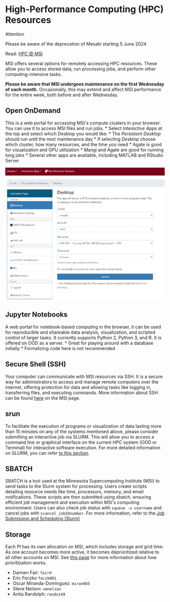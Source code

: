 # High-Performance Computing (HPC) Resources 

<div class="admonition attention">
    <p class="first admonition-title">Attention</p>
    <p class="last">
        Please be aware of the deprecation of Mesabi starting 5 June 2024
    </p>
</div>

Read: [HPC @ MSI](https://www.msi.umn.edu/content/interactive-hpc)

MSI offers several options for remotely accessing HPC resources. These allow you to access stored data, run processing jobs, and perform other computing-intensive tasks. 

**Please be aware that MSI undergoes maintenance on the first Wednesday of each month.** Occasionally, this may extend and affect MSI performance for the entire week, both before and after Wednesday. 

## Open OnDemand

 This is a web portal for accessing MSI's compute clusters in your browser. You can use it to access MSI files and run jobs.
    * Select *Interactive Apps* at the top and select which Desktop you would like:
    * The *Persistent Desktop* should run until the next maintenance day 
    * If selecting *Desktop* choose which cluster, how many resources, and the time you need 
    * Agate is good for visualization and GPU utilization
    * Mangi and Agate are good for running long jobs 
    * Several other apps are available, including MATLAB and RStudio Server
    
![Open OnDemand Window](img/ood_example.jpeg)


## Jupyter Notebooks

A web portal for notebook-based computing in the browser, it can be used for reproducible and shareable data analysis, visualization, and scripted control of larger tasks. It currently supports Python 2, Python 3, and R. It is offered on OOD as a server.
    * Great for playing around with a database initially
    * Formalizing code here is not recommended

## Secure Shell (SSH)

Your computer can communicate with MSI resources via SSH. It is a secure way for administrators to access and manage remote computers over the internet, offering protection for data and allowing tasks like logging in, transferring files, and executing commands.
More information about SSH can be found [here](https://it.umn.edu/services-technologies/resources/use-secure-shell-ssh) on the MSI page. 


## srun 

To facilitate the execution of programs or visualization of data lasting more than 15 minutes on any of the systems mentioned above, please consider submitting an interactive job via SLURM. This will allow you to access a command line or graphical interface on the current HPC system (OOD or Terminal) for interactive software execution. For more detailed information on SLURM, you can refer [to this section](slurm.md).

## SBATCH

SBATCH is a tool used at the Minnesota Supercomputing Institute (MSI) to send tasks to the Slurm system for processing. Users create scripts detailing resource needs like time, processors, memory, and email notifications. These scripts are then submitted using sbatch, ensuring efficient job management and execution within MSI's computing environment. Users can also check job status with `squeue -u username` and cancel jobs with `scancel jobIDnumber`. For more information, refer to the [Job Submission and Scheduling (Slurm)](https://www.msi.umn.edu/content/job-submission-and-scheduling-slurm)

## Storage

Each PI has its own allocation on MSI, which includes storage and grid time. As one account becomes more active, it becomes deprioritized relative to all other accounts on MSI. See [this page](fairshare.md) for more information about how prioritization works. 

* Damien Fair: `faird`
* Eric Feczko `feczk001`
* Oscar Miranda-Dominguez: `miran045`
* Steve Nelson: `smnelson`
* Anita Randolph: `rando149`


